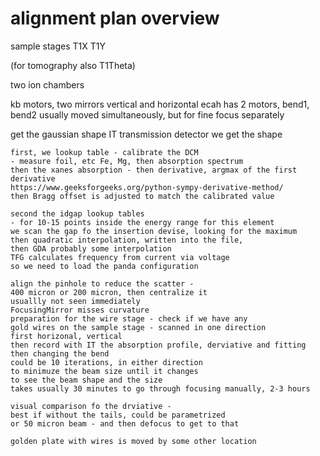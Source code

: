 
# alignment plan overview
sample stages T1X
T1Y

(for tomography also T1Theta)

two ion chambers

kb motors, two mirrors vertical and horizontal
ecah has 2 motors, bend1, bend2
usually moved simultaneously, but for fine focus separately

get the gaussian shape IT transmission detector we get the shape

    first, we lookup table - calibrate the DCM
    - measure foil, etc Fe, Mg, then absorption spectrum
    then the xanes absorption - then derivative, argmax of the first derivative
    https://www.geeksforgeeks.org/python-sympy-derivative-method/
    then Bragg offset is adjusted to match the calibrated value

    second the idgap lookup tables
    - for 10-15 points inside the energy range for this element
    we scan the gap fo the insertion devise, looking for the maximum
    then quadratic interpolation, written into the file,
    then GDA probably some interpolation
    TFG calculates frequency from current via voltage
    so we need to load the panda configuration

    align the pinhole to reduce the scatter -
    400 micron or 200 micron, then centralize it
    usuallly not seen immediately
    FocusingMirror misses curvature
    preparation for the wire stage - check if we have any
    gold wires on the sample stage - scanned in one direction
    first horizonal, vertical
    then record with IT the absorption profile, derviative and fitting
    then changing the bend
    could be 10 iterations, in either direction
    to minimuze the beam size until it changes
    to see the beam shape and the size
    takes usually 30 minutes to go through focusing manually, 2-3 hours

    visual comparison fo the drviative -
    best if without the tails, could be parametrized
    or 50 micron beam - and then defocus to get to that

    golden plate with wires is moved by some other location

